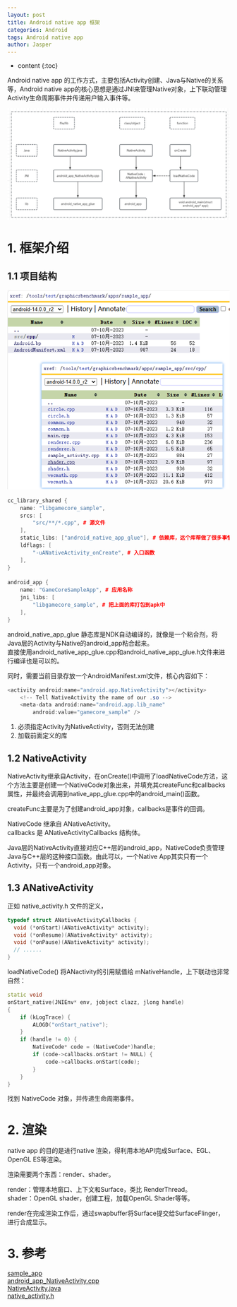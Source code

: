 ```yaml
---
layout: post
title: Android native app 框架
categories: Android
tags: Android native app
author: Jasper
---
```


* content
{:toc}

Android native app 的工作方式，主要包括Activity创建、Java与Native的关系等，Android native app的核心思想是通过JNI来管理Native对象，上下联动管理Activity生命周期事件并传递用户输入事件等。




![](/images/Android/sdk/android_native_app_bigpiture.png)

# 1. 框架介绍

## 1.1 项目结构

![](/images/Android/sdk/android_native_app_files.png)

```c++
cc_library_shared {
    name: "libgamecore_sample",
    srcs: [
        "src/**/*.cpp", # 源文件
    ],
    static_libs: ["android_native_app_glue"], # 依赖库，这个库帮做了很多事情
    ldflags: [
        "-uANativeActivity_onCreate", # 入口函数
    ],
}

android_app {
    name: "GameCoreSampleApp", # 应用名称
    jni_libs: [
        "libgamecore_sample", # 把上面的库打包到apk中
    ],
}
```

android_native_app_glue 静态库是NDK自动编译的，就像是一个粘合剂，将Java层的Activity与Native的android_app粘合起来。  
直接使用android_native_app_glue.cpp和android_native_app_glue.h文件来进行编译也是可以的。

同时，需要当前目录存放一个AndroidManifest.xml文件，核心内容如下：

```java
<activity android:name="android.app.NativeActivity"></activity>
    <!-- Tell NativeActivity the name of our .so -->
    <meta-data android:name="android.app.lib_name"
        android:value="gamecore_sample" />
```

1. 必须指定Activity为NativeActivity，否则无法创建
2. 加载前面定义的库

## 1.2 NativeActivity

NativeActivity继承自Activity，在onCreate()中调用了loadNativeCode方法，这个方法主要是创建一个NativeCode对象出来，并填充其createFunc和callbacks属性，并最终会调用到native_app_glue.cpp中的android_main()函数。

createFunc主要是为了创建android_app对象，callbacks是事件的回调。

NativeCode 继承自 ANativeActivity。  
callbacks 是 ANativeActivityCallbacks 结构体。

Java层的NativeActivity直接对应C++层的android_app，NativeCode负责管理Java与C++层的这种接口函数。由此可以，一个Native App其实只有一个Activity，只有一个android_app对象。

## 1.3 ANativeActivity

正如 native_activity.h 文件的定义，

```c++
typedef struct ANativeActivityCallbacks {
  void (*onStart)(ANativeActivity* activity);
  void (*onResume)(ANativeActivity* activity);
  void (*onPause)(ANativeActivity* activity);
  // ......
}
```

loadNativeCode() 将ANactivity的引用赋值给 mNativeHandle，上下联动也非常自然：

```c++
static void
onStart_native(JNIEnv* env, jobject clazz, jlong handle)
{
    if (kLogTrace) {
        ALOGD("onStart_native");
    }
    if (handle != 0) {
        NativeCode* code = (NativeCode*)handle;
        if (code->callbacks.onStart != NULL) {
            code->callbacks.onStart(code);
        }
    }
}
```

找到 NativeCode 对象，并传递生命周期事件。

# 2. 渲染

native app 的目的是进行native 渲染，得利用本地API完成Surface、EGL、OpenGL ES等渲染。

渲染需要两个东西：render、shader。

render：管理本地窗口、上下文和Surface，类比 RenderThread。  
shader：OpenGL shader，创建工程，加载OpenGL Shader等等。

render在完成渲染工作后，通过swapbuffer将Surface提交给SurfaceFlinger，进行合成显示。

# 3. 参考

[sample_app](http://www.aospxref.com/android-14.0.0_r2/xref/tools/test/graphicsbenchmark/apps/sample_app/src/cpp/)  
[android_app_NativeActivity.cpp](http://www.aospxref.com/android-14.0.0_r2/xref/frameworks/base/core/jni/android_app_NativeActivity.cpp)  
[NativeActivity.java](http://www.aospxref.com/android-14.0.0_r2/xref/frameworks/base/core/java/android/app/NativeActivity.java)  
[native_activity.h](http://www.aospxref.com/android-14.0.0_r2/xref/frameworks/native/include/android/native_activity.h)
